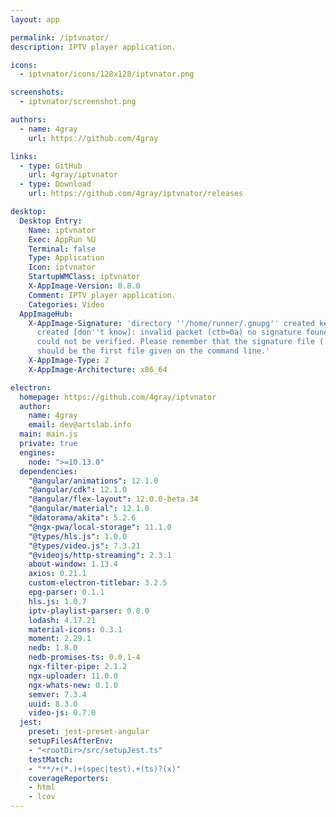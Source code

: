 ```yaml
---
layout: app

permalink: /iptvnator/
description: IPTV player application.

icons:
  - iptvnator/icons/128x128/iptvnator.png

screenshots:
  - iptvnator/screenshot.png

authors:
  - name: 4gray
    url: https://github.com/4gray

links:
  - type: GitHub
    url: 4gray/iptvnator
  - type: Download
    url: https://github.com/4gray/iptvnator/releases

desktop:
  Desktop Entry:
    Name: iptvnator
    Exec: AppRun %U
    Terminal: false
    Type: Application
    Icon: iptvnator
    StartupWMClass: iptvnator
    X-AppImage-Version: 0.8.0
    Comment: IPTV player application.
    Categories: Video
  AppImageHub:
    X-AppImage-Signature: 'directory ''/home/runner/.gnupg'' created keybox ''/home/runner/.gnupg/pubring.kbx''
      created [don''t know]: invalid packet (ctb=0a) no signature found the signature
      could not be verified. Please remember that the signature file (.sig or .asc)
      should be the first file given on the command line.'
    X-AppImage-Type: 2
    X-AppImage-Architecture: x86_64

electron:
  homepage: https://github.com/4gray/iptvnator
  author:
    name: 4gray
    email: dev@artslab.info
  main: main.js
  private: true
  engines:
    node: ">=10.13.0"
  dependencies:
    "@angular/animations": 12.1.0
    "@angular/cdk": 12.1.0
    "@angular/flex-layout": 12.0.0-beta.34
    "@angular/material": 12.1.0
    "@datorama/akita": 5.2.6
    "@ngx-pwa/local-storage": 11.1.0
    "@types/hls.js": 1.0.0
    "@types/video.js": 7.3.21
    "@videojs/http-streaming": 2.3.1
    about-window: 1.13.4
    axios: 0.21.1
    custom-electron-titlebar: 3.2.5
    epg-parser: 0.1.1
    hls.js: 1.0.7
    iptv-playlist-parser: 0.8.0
    lodash: 4.17.21
    material-icons: 0.3.1
    moment: 2.29.1
    nedb: 1.8.0
    nedb-promises-ts: 0.0.1-4
    ngx-filter-pipe: 2.1.2
    ngx-uploader: 11.0.0
    ngx-whats-new: 0.1.0
    semver: 7.3.4
    uuid: 8.3.0
    video-js: 0.7.0
  jest:
    preset: jest-preset-angular
    setupFilesAfterEnv:
    - "<rootDir>/src/setupJest.ts"
    testMatch:
    - "**/+(*.)+(spec|test).+(ts)?(x)"
    coverageReporters:
    - html
    - lcov
---
```

